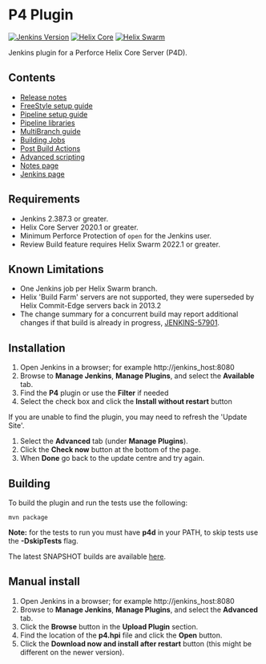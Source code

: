 # P4 Plugin

[![Jenkins Version](https://img.shields.io/badge/Jenkins-2.387.3%2B-green.svg)](https://jenkins.io/download/)
[![Helix Core](https://img.shields.io/badge/Helix%20Core-2020.1%2B-green.svg)](https://www.perforce.com/products/helix-core)
[![Helix Swarm](https://img.shields.io/badge/Helix%20Swarm-2022.1%2B-green.svg)](https://www.perforce.com/products/helix-swarm)

Jenkins plugin for a Perforce Helix Core Server (P4D).

## Contents

* [Release notes](https://github.com/jenkinsci/p4-plugin/blob/master/RELEASE.md)
* [FreeStyle setup guide](docs/SETUP.md)
* [Pipeline setup guide](docs/WORKFLOW.md)
* [Pipeline libraries](docs/LIBRARY.md)
* [MultiBranch guide](docs/MULTI.md)
* [Building Jobs](docs/BUILDINGJOBS.md) 
* [Post Build Actions](docs/POSTBUILD.md) 
* [Advanced scripting](docs/P4GROOVY.md)
* [Notes page](docs/NOTES.md)
* [Jenkins page](https://plugins.jenkins.io/p4)

## Requirements

* Jenkins 2.387.3 or greater.
* Helix Core Server 2020.1 or greater.
* Minimum Perforce Protection of `open` for the Jenkins user.
* Review Build feature requires Helix Swarm 2022.1 or greater.

## Known Limitations
- One Jenkins job per Helix Swarm branch. 
- Helix 'Build Farm' servers are not supported, they were superseded by Helix Commit-Edge servers back in 2013.2
- The change summary for a concurrent build may report additional changes if that build is already in progress, [JENKINS-57901](https://issues.jenkins.io/browse/JENKINS-57901).

## Installation

1. Open Jenkins in a browser; for example http://jenkins_host:8080
2. Browse to **Manage Jenkins**, **Manage Plugins**, and select the **Available** tab.
3. Find the **P4** plugin or use the **Filter** if needed
4. Select the check box and click the **Install without restart** button

If you are unable to find the plugin, you may need to refresh the 'Update Site'.

1. Select the **Advanced** tab (under **Manage Plugins**).
2. Click the **Check now** button at the bottom of the page.
3. When **Done** go back to the update centre and try again.

## Building

To build the plugin and run the tests use the following:

	mvn package
  
**Note:** for the tests to run you must have **p4d** in your PATH, to skip tests use the **-DskipTests** flag.

The latest SNAPSHOT builds are available [here](https://ci.jenkins.io/blue/organizations/jenkins/Plugins%2Fp4-plugin/branches).

## Manual install

1. Open Jenkins in a browser; for example http://jenkins_host:8080
2. Browse to **Manage Jenkins**, **Manage Plugins**, and select the **Advanced** tab.
3. Click the **Browse** button in the **Upload Plugin** section. 
4. Find the location of the **p4.hpi** file and click the **Open** button. 
5. Click the **Download now and install after restart** button (this might be different on the newer version). 

